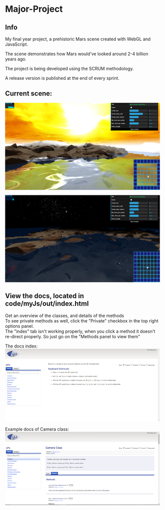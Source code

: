 # Major-Project

## Info
My final year project, a prehistoric Mars scene created with WebGL and JavaScript.

The scene demonstrates how Mars would've looked around 2-4 billion years ago. 

The project is being developed using the SCRUM methodology.

A release version is published at the end of every sprint.

## Current scene:
![](https://github.com/SamuelSnowball/Major-Project/blob/master/Major%20Project/screenshots/evolution%20of%20the%20project/15.png) <br>

![](https://github.com/SamuelSnowball/Major-Project/blob/master/Major%20Project/screenshots/evolution%20of%20the%20project/14.png) <br>

## View the docs, located in code/myJs/out/index.html <br>
Get an overview of the classes, and details of the methods <br>
To see private methods as well, click the "Private" checkbox in the top right options panel. <br>
The "index" tab isn't working properly, when you click a method it doesn't re-direct properly. So just go on the "Methods panel to view them"<br>

The docs index: <br>
![](https://github.com/SamuelSnowball/Major-Project/blob/master/Major%20Project/screenshots/yuidoc/index.png) 

Example docs of Camera class: <br>
![](https://github.com/SamuelSnowball/Major-Project/blob/master/Major%20Project/screenshots/yuidoc/camera.png) <br>



